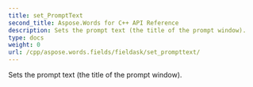 ```yaml
---
title: set_PromptText
second_title: Aspose.Words for C++ API Reference
description: Sets the prompt text (the title of the prompt window). 
type: docs
weight: 0
url: /cpp/aspose.words.fields/fieldask/set_prompttext/
---
```


Sets the prompt text (the title of the prompt window). 

